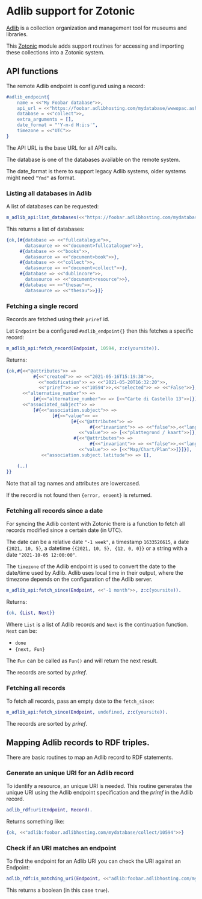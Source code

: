 Adlib support for Zotonic
=========================

[Adlib](http://www.adlibsoft.nl) is a collection organization and management tool for museums and libraries.

This [Zotonic](http://www.zotonic.com) module adds support routines for accessing and importing these collections into a Zotonic system.


## API functions

The remote Adlib endpoint is configured using a record:

```erlang
#adlib_endpoint{
    name = <<"My Foobar database">>,
    api_url = <<"https://foobar.adlibhosting.com/mydatabase/wwwopac.ashx">>,
    database = <<"collect">>,
    extra_arguments = [],
    date_format = "'Y-m-d H:i:s'",
    timezone = <<"UTC">>
}

```

The API URL is the base URL for all API calls.

The database is one of the databases available on the remote system.

The date_format is there to support legacy Adlib systems, older systems might need `"Ymd"` as format.

### Listing all databases in Adlib

A list of databases can be requested:


```erlang
m_adlib_api:list_databases(<<"https://foobar.adlibhosting.com/mydatabase/wwwopac.ashx">>, z:c(yoursite)).

```

This returns a list of databases:

```erlang
{ok,[#{database => <<"fullcatalogue">>,
       datasource => <<"document>fullcatalogue">>},
     #{database => <<"books">>,
       datasource => <<"document>book">>},
     #{database => <<"collect">>,
       datasource => <<"document>collect">>},
     #{database => <<"dublincore">>,
       datasource => <<"document>resource">>},
     #{database => <<"thesau">>,
       datasource => <<"thesau">>}]}

```


### Fetching a single record

Records are fetched using their `priref` id.

Let `Endpoint` be a configured `#adlib_endpoint{}` then this fetches a specific record:

```erlang
m_adlib_api:fetch_record(Endpoint, 10594, z:c(yoursite)).
```

Returns:

```erlang
{ok,#{<<"@attributes">> =>
          #{<<"created">> => <<"2021-05-16T15:19:38">>,
            <<"modification">> => <<"2021-05-20T16:32:20">>,
            <<"priref">> => <<"10594">>,<<"selected">> => <<"False">>},
      <<"alternative_number">> =>
          [#{<<"alternative_number">> => [<<"Carte di Castello 13">>]}],
      <<"associated_subject">> =>
          [#{<<"association.subject">> =>
                 [#{<<"value">> =>
                        [#{<<"@attributes">> =>
                               #{<<"invariant">> => <<"false">>,<<"lang">> => <<"nl-NL">>},
                           <<"value">> => [<<"plattegrond / kaart">>]},
                         #{<<"@attributes">> =>
                               #{<<"invariant">> => <<"false">>,<<"lang">> => <<"en-GB">>},
                           <<"value">> => [<<"Map/Chart/Plan">>]}]}],
             <<"association.subject.latitude">> => [],

    (..)
}}
```
Note that all tag names and attributes are lowercased.

If the record is not found then `{error, enoent}` is returned.


### Fetching all records since a date

For syncing the Adlib content with Zotonic there is a function to fetch all records
modified since a certain date (in UTC).

The date can be a relative date `"-1 week"`, a timestamp `1633526615`, a date
`{2021, 10, 5}`, a datetime `{{2021, 10, 5}, {12, 0, 0}}` or a string with a date 
`"2021-10-05 12:00:00"`.

The `timezone` of the Adlib endpoint is used to convert the date to the date/time used
by Adlib. Adlib uses local time in their output, where the timezone depends on the
configuration of the Adlib server.

```erlang
m_adlib_api:fetch_since(Endpoint, <<"-1 month">>, z:c(yoursite)).
```

Returns:

```erlang
{ok, {List, Next}}

```

Where `List` is a list of Adlib records and `Next` is the continuation function.
`Next` can be:

- `done`
- `{next, Fun}`

The `Fun` can be called as `Fun()` and will return the next result.

The records are sorted by _priref_.


### Fetching all records

To fetch all records, pass an empty date to the `fetch_since`:

```erlang
m_adlib_api:fetch_since(Endpoint, undefined, z:c(yoursite)).
```

The records are sorted by _priref_.


## Mapping Adlib records to RDF triples.

There are basic routines to map an Adlib record to RDF statements.


### Generate an unique URI for an Adlib record

To identify a resource, an unique URI is needed. This routine generates the unique URI using
the Adlib endpoint specification and the _priref_ in the Adlib record.

```erlang
adlib_rdf:uri(Endpoint, Record).
```

Returns something like:

```erlang
{ok, <<"adlib:foobar.adlibhosting.com/mydatabase/collect/10594">>}

```

### Check if an URI matches an endpoint

To find the endpoint for an Adlib URI you can check the URI against an Endpoint:

```erlang
adlib_rdf:is_matching_uri(Endpoint, <<"adlib:foobar.adlibhosting.com/mydatabase/collect/10594">>).
```

This returns a boolean (in this case `true`).




